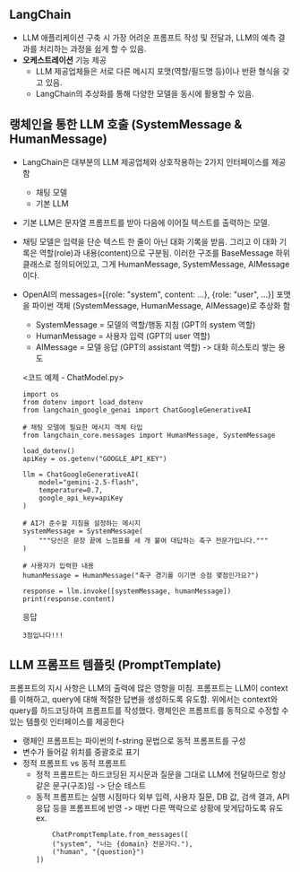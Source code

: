 ## LangChain
- LLM 애플리케이션 구축 시 가장 어려운 프롬프트 작성 및 전달과, LLM의 예측 결과를 처리하는 과정을 쉽게 할 수 있음.
- **오케스트레이션** 기능 제공
  - LLM 제공업체들은 서로 다른 메시지 포맷(역할/필드명 등)이나 반환 형식을 갖고 있음.
  - LangChain의 추상화를 통해 다양한 모델을 동시에 활용할 수 있음.
  
## 랭체인을 통한 LLM 호출 (SystemMessage & HumanMessage)
- LangChain은 대부분의 LLM 제공업체와 상호작용하는 2가지 인터페이스를 제공함
  - 채팅 모델
  - 기본 LLM
- 기본 LLM은 문자열 프롬프트를 받아 다음에 이어질 텍스트를 출력하는 모델.
- 채팅 모델은 입력을 단순 텍스트 한 줄이 아닌 대화 기록을 받음. 그리고 이 대화 기록은 역할(role)과 내용(content)으로 구분됨. 이러한 구조를 BaseMessage 하위 클래스로 정의되어있고, 그게 HumanMessage, SystemMessage, AIMessage 이다.
- OpenAI의 messages=[{role: "system", content: ...}, {role: "user", ...}] 포맷을 파이썬 객체 (SystemMessage, HumanMessage, AIMessage)로 추상화 함
    - SystemMessage = 모델의 역할/행동 지침 (GPT의 system 역할)
    - HumanMessage = 사용자 입력 (GPT의 user 역할)
    - AIMessage = 모델 응답 (GPT의 assistant 역할) -> 대화 히스토리 쌓는 용도

  <코드 예제 - ChatModel.py>
  ```
  import os
  from dotenv import load_dotenv
  from langchain_google_genai import ChatGoogleGenerativeAI
  
  # 채팅 모델에 필요한 메시지 객체 타입
  from langchain_core.messages import HumanMessage, SystemMessage
  
  load_dotenv()
  apiKey = os.getenv("GOOGLE_API_KEY")
  
  llm = ChatGoogleGenerativeAI(
      model="gemini-2.5-flash",
      temperature=0.7,
      google_api_key=apiKey
  )
  
  # AI가 준수할 지침을 설정하는 메시지
  systemMessage = SystemMessage(
      """당신은 문장 끝에 느낌표를 세 개 붙여 대답하는 축구 전문가입니다."""
  )
  
  # 사용자가 입력한 내용
  humanMessage = HumanMessage("축구 경기를 이기면 승점 몇점인가요?")
  
  response = llm.invoke([systemMessage, humanMessage])
  print(response.content)
  ```
 
  응답
  ```
  3점입니다!!!
  ```
## LLM 프롬프트 템플릿 (PromptTemplate)
프롬프트의 지시 사항은 LLM의 출력에 많은 영향을 미침. 프롬프트는 LLM이 context를 이해하고, query에 대해 적절한 답변을 생성하도록 유도함.
위에서는 context와 query를 하드코딩하여 프롬프트를 작성했다. 랭체인은 프롬프트를 동적으로 수정할 수 있는 템플릿 인터페이스를 제공한다
- 랭체인 프롬프트는 파이썬의 f-string 문법으로 동적 프롬프트를 구성
- 변수가 들어갈 위치를 중괄호로 표기
- 정적 프롬프트 vs 동적 프롬프트
    - 정적 프롬프트는 하드코딩된 지시문과 질문을 그대로 LLM에 전달하므로 항상 같은 문구(구조)임 -> 단순 테스트
    - 동적 프롬프트는 실행 시점마다 외부 입력, 사용자 질문, DB 값, 검색 결과, API 응답 등을 프롬프트에 반영 -> 매번 다른 맥락으로 상황에 맞게답하도록 유도
        ex.
        ```
            ChatPromptTemplate.from_messages([
            ("system", "너는 {domain} 전문가다."),
            ("human", "{question}")
        ])
        ```

  